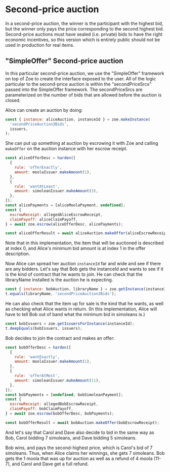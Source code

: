 # Second-price auction

In a second-price auction, the winner is the participant with the
highest bid, but the winner only pays the price corresponding to the
second highest bid. Second-price auctions must have sealed (i.e.
private) bids to have the right economic incentives, so this version
which is entirely public should not be used in production for real
items.

## "SimpleOffer" Second-price auction

In this particular second-price auction, we use the "SimpleOffer"
framework on top of Zoe to create the interface exposed to the user.
All of the logic particular to the second-price auction is within the
"secondPriceSrcs" passed into the SimpleOffer framework. The
secondPriceSrcs are parameterized on the number of bids that are
allowed before the auction is closed.

Alice can create an auction by doing:

```js
const { instance: aliceAuction, instanceId } = zoe.makeInstance(
  'secondPriceAuction3Bids',
  issuers,
);
```

She can put up something at auction by escrowing it with Zoe and
calling `makeOffer` on the auction instance with her escrow receipt.

```js
const aliceOfferDesc = harden([
  {
    rule: 'offerExactly',
    amount: moolaIssuer.makeAmount(1),
  },
  {
    rule: 'wantAtLeast',
    amount: simoleanIssuer.makeAmount(3),
  },
]);
const alicePayments = [aliceMoolaPayment, undefined];
const {
  escrowReceipt: allegedAliceEscrowReceipt,
  claimPayoff: aliceClaimPayoff,
} = await zoe.escrow(aliceOfferDesc, alicePayments);

const aliceOfferResult = await aliceAuction.makeOffer(aliceEscrowReceipt);
```

Note that in this implementation, the item that will be auctioned is
described at index 0, and Alice's minimum bid amount is at index 1 in
the offer description. 

Now Alice can spread her auction `instanceId` far and wide and see if
there are any bidders. Let's say that Bob gets the instanceId and
wants to see if it is the kind of contract that he wants to join. He
can check that the libraryName installed is the auction he is expecting.

```js
const { instance: bobAuction, libraryName } = zoe.getInstance(instanceId);
t.equals(libraryName, 'secondPriceAuction3Bids');
```
He can also check that the item up for sale is the kind that he wants,
as well as checking what Alice wants in return. (In this
implementation, Alice will have to tell Bob out of band what the
minimum bid in simoleans is.)

```js
const bobIssuers = zoe.getIssuersForInstance(instanceId);
t.deepEquals(bobIssuers, issuers);
```

Bob decides to join the contract and
makes an offer:

```js
const bobOfferDesc = harden([
  {
    rule: 'wantExactly',
    amount: moolaIssuer.makeAmount(1),
  },
  {
    rule: 'offerAtMost',
    amount: simoleanIssuer.makeAmount(11),
  },
]);
const bobPayments = [undefined, bobSimoleanPayment];
const {
  escrowReceipt: allegedBobEscrowReceipt,
  claimPayoff: bobClaimPayoff,
} = await zoe.escrow(bobOfferDesc, bobPayments);

const bobOfferResult = await bobAuction.makeOffer(bobEscrowReceipt);
```

And let's say that Carol and Dave also decide to bid in the same way
as Bob, Carol bidding 7 simoleans, and Dave bidding 5 simoleans.

Bob wins, and pays the second-highest price, which is Carol's bid of 7
simoleans. Thus, when Alice claims her winnings, she gets 7 simoleans.
Bob gets the 1 moola that was up for auction as well as a refund of 4
moola (11-7), and Carol and Dave get a full refund.
